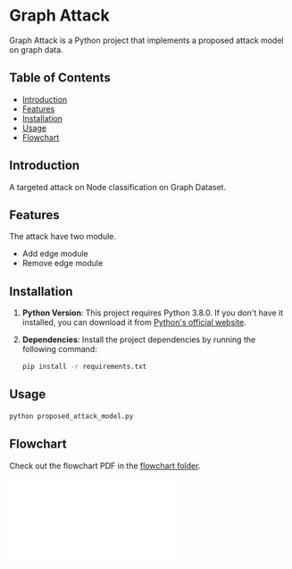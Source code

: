 # Graph Attack

Graph Attack is a Python project that implements a proposed attack model on graph data. 

## Table of Contents

- [Introduction](#introduction)
- [Features](#features)
- [Installation](#installation)
- [Usage](#usage)
- [Flowchart](#flowchart)


## Introduction

A targeted attack on Node classification on Graph Dataset.

## Features

The attack have two module.

- Add edge module
- Remove edge module

## Installation

1. **Python Version**: This project requires Python 3.8.0. If you don't have it installed, you can download it from [Python's official website](https://www.python.org/downloads/release/python-380/).

2. **Dependencies**: Install the project dependencies by running the following command:

   ```bash
   pip install -r requirements.txt
   ```
   
## Usage
   ```bash
   python proposed_attack_model.py
   ```

## Flowchart

Check out the flowchart PDF in the [flowchart folder](./flowchart/).

[![Flowchart](./flowchart/Graph_Attack_Module.pdf)](./flowchart/Graph_Attack_Module.pdf)




